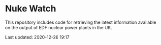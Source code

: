 # Nuke Watch

This repository includes code for retrieving the latest information available on the output of EDF nuclear power plants in the UK.

Last updated: 2020-12-26 19:17